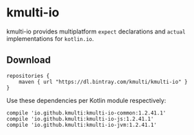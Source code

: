 # kmulti-io

kmulti-io provides multiplatform `expect` declarations
and `actual` implementations for `kotlin.io`.

## Download

```
repositories {
    maven { url "https://dl.bintray.com/kmulti/kmulti-io" }
}
```

Use these dependencies per Kotlin module respectively:

```
compile 'io.github.kmulti:kmulti-io-common:1.2.41.1'
compile 'io.github.kmulti:kmulti-io-js:1.2.41.1'
compile 'io.github.kmulti:kmulti-io-jvm:1.2.41.1'
```
